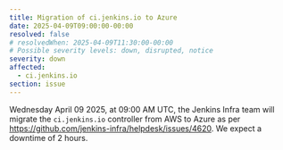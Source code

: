 ```yaml
---
title: Migration of ci.jenkins.io to Azure
date: 2025-04-09T09:00:00-00:00
resolved: false
# resolvedWhen: 2025-04-09T11:30:00-00:00
# Possible severity levels: down, disrupted, notice
severity: down
affected:
  - ci.jenkins.io
section: issue
---
```

<!--
[Final Message]
The migration went well, all tests are green.

[Initial Message]
-->
Wednesday April 09 2025, at 09:00 AM UTC, the Jenkins Infra team will migrate the `ci.jenkins.io` controller from AWS to Azure as per <https://github.com/jenkins-infra/helpdesk/issues/4620>.
We expect a downtime of 2 hours.

